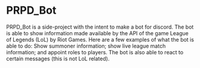 # PRPD_Bot
PRPD_Bot is a side-project with the intent to make a bot for discord. The bot is able to show information made available by the API of the game League of Legends (LoL) by Riot Games. Here are a few examples of what the bot is able to do: Show summoner information; show live league match information; and appoint roles to players.
The bot is also able to react to certain messages (this is not LoL related).
